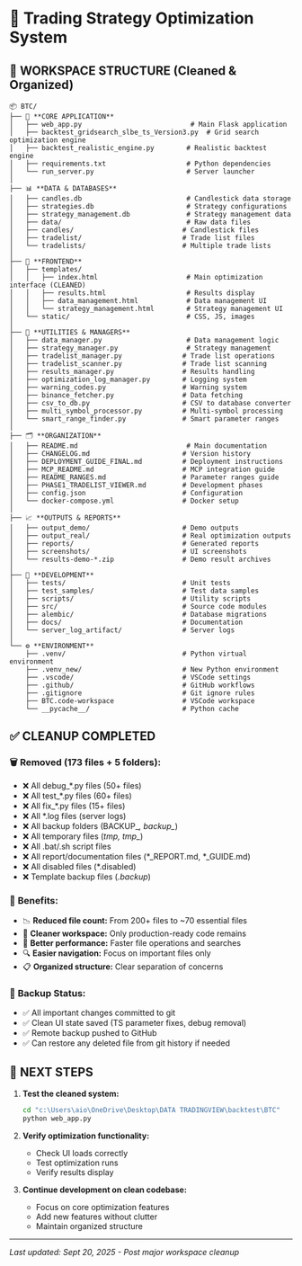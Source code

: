 # 🎯 Trading Strategy Optimization System

## 📁 **WORKSPACE STRUCTURE (Cleaned & Organized)**

```
📦 BTC/
├── 🚀 **CORE APPLICATION**
│   ├── web_app.py                           # Main Flask application
│   ├── backtest_gridsearch_slbe_ts_Version3.py  # Grid search optimization engine
│   ├── backtest_realistic_engine.py        # Realistic backtest engine
│   ├── requirements.txt                    # Python dependencies
│   └── run_server.py                       # Server launcher
│
├── 📊 **DATA & DATABASES**
│   ├── candles.db                          # Candlestick data storage
│   ├── strategies.db                       # Strategy configurations
│   ├── strategy_management.db              # Strategy management data
│   ├── data/                               # Raw data files
│   ├── candles/                           # Candlestick files
│   ├── tradelist/                         # Trade list files
│   └── tradelists/                        # Multiple trade lists
│
├── 🎨 **FRONTEND**
│   ├── templates/
│   │   ├── index.html                      # Main optimization interface (CLEANED)
│   │   ├── results.html                    # Results display
│   │   ├── data_management.html            # Data management UI
│   │   └── strategy_management.html        # Strategy management UI
│   └── static/                             # CSS, JS, images
│
├── 🔧 **UTILITIES & MANAGERS**
│   ├── data_manager.py                     # Data management logic
│   ├── strategy_manager.py                 # Strategy management
│   ├── tradelist_manager.py               # Trade list operations
│   ├── tradelist_scanner.py               # Trade list scanning
│   ├── results_manager.py                 # Results handling
│   ├── optimization_log_manager.py        # Logging system
│   ├── warning_codes.py                   # Warning system
│   ├── binance_fetcher.py                 # Data fetching
│   ├── csv_to_db.py                       # CSV to database converter
│   ├── multi_symbol_processor.py          # Multi-symbol processing
│   └── smart_range_finder.py              # Smart parameter ranges
│
├── 🗂️ **ORGANIZATION**
│   ├── README.md                           # Main documentation
│   ├── CHANGELOG.md                       # Version history
│   ├── DEPLOYMENT_GUIDE_FINAL.md          # Deployment instructions
│   ├── MCP_README.md                      # MCP integration guide
│   ├── README_RANGES.md                   # Parameter ranges guide
│   ├── PHASE1_TRADELIST_VIEWER.md         # Development phases
│   ├── config.json                        # Configuration
│   └── docker-compose.yml                 # Docker setup
│
├── 📈 **OUTPUTS & REPORTS**
│   ├── output_demo/                       # Demo outputs
│   ├── output_real/                       # Real optimization outputs
│   ├── reports/                           # Generated reports
│   ├── screenshots/                       # UI screenshots
│   └── results-demo-*.zip                 # Demo result archives
│
├── 🧪 **DEVELOPMENT**
│   ├── tests/                             # Unit tests
│   ├── test_samples/                      # Test data samples
│   ├── scripts/                           # Utility scripts
│   ├── src/                               # Source code modules
│   ├── alembic/                           # Database migrations
│   ├── docs/                              # Documentation
│   └── server_log_artifact/               # Server logs
│
└── ⚙️ **ENVIRONMENT**
    ├── .venv/                             # Python virtual environment
    ├── .venv_new/                         # New Python environment
    ├── .vscode/                           # VSCode settings
    ├── .github/                           # GitHub workflows
    ├── .gitignore                         # Git ignore rules
    ├── BTC.code-workspace                 # VSCode workspace
    └── __pycache__/                       # Python cache
```

## ✅ **CLEANUP COMPLETED**

### 🗑️ **Removed (173 files + 5 folders):**
- ❌ All debug_*.py files (50+ files)
- ❌ All test_*.py files (60+ files) 
- ❌ All fix_*.py files (15+ files)
- ❌ All *.log files (server logs)
- ❌ All backup folders (BACKUP_*, backup_*)
- ❌ All temporary files (_tmp_*, tmp_*)
- ❌ All .bat/.sh script files
- ❌ All report/documentation files (*_REPORT.md, *_GUIDE.md)
- ❌ All disabled files (*.disabled)
- ❌ Template backup files (*.backup*)

### 🎉 **Benefits:**
- 📉 **Reduced file count:** From 200+ files to ~70 essential files
- 💾 **Cleaner workspace:** Only production-ready code remains
- 🚀 **Better performance:** Faster file operations and searches
- 🔍 **Easier navigation:** Focus on important files only
- 📋 **Organized structure:** Clear separation of concerns

### 💾 **Backup Status:**
- ✅ All important changes committed to git
- ✅ Clean UI state saved (TS parameter fixes, debug removal)
- ✅ Remote backup pushed to GitHub
- ✅ Can restore any deleted file from git history if needed

## 🚀 **NEXT STEPS**

1. **Test the cleaned system:**
   ```bash
   cd "c:\Users\aio\OneDrive\Desktop\DATA TRADINGVIEW\backtest\BTC"
   python web_app.py
   ```

2. **Verify optimization functionality:**
   - Check UI loads correctly
   - Test optimization runs
   - Verify results display

3. **Continue development on clean codebase:**
   - Focus on core optimization features
   - Add new features without clutter
   - Maintain organized structure

---
*Last updated: Sept 20, 2025 - Post major workspace cleanup*